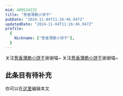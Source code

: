```yaml
---
mid: 409524232
title: "葱香薄脆小饼干"
pubDate: "2024-11-04T11:26:46.947Z"
updatedDate: "2024-11-04T11:26:46.947Z"
profile:
  {
    Nickname: ["葱香薄脆小饼干"],
  }
---
```


关注[葱香薄脆小饼干](https://space.bilibili.com/409524232)谢谢喵~ 关注[葱香薄脆小饼干](https://space.bilibili.com/409524232)谢谢喵~

## 此条目有待补充
你可以在[这里](https://github.com/Yuhanawa/VTuber.ICU/edit/master/src/content/v/葱香薄脆小饼干/index.md)编辑本文
